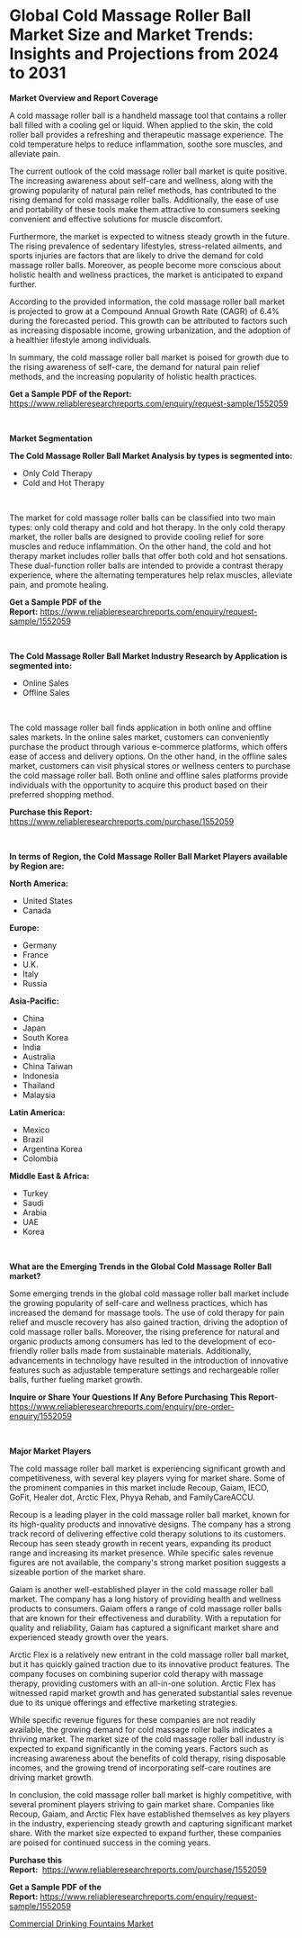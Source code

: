 <p><h1>Global Cold Massage Roller Ball Market Size and Market Trends: Insights and Projections from 2024 to 2031</h1></p><p><strong>Market Overview and Report Coverage</strong></p>
<p><p>A cold massage roller ball is a handheld massage tool that contains a roller ball filled with a cooling gel or liquid. When applied to the skin, the cold roller ball provides a refreshing and therapeutic massage experience. The cold temperature helps to reduce inflammation, soothe sore muscles, and alleviate pain.</p><p>The current outlook of the cold massage roller ball market is quite positive. The increasing awareness about self-care and wellness, along with the growing popularity of natural pain relief methods, has contributed to the rising demand for cold massage roller balls. Additionally, the ease of use and portability of these tools make them attractive to consumers seeking convenient and effective solutions for muscle discomfort.</p><p>Furthermore, the market is expected to witness steady growth in the future. The rising prevalence of sedentary lifestyles, stress-related ailments, and sports injuries are factors that are likely to drive the demand for cold massage roller balls. Moreover, as people become more conscious about holistic health and wellness practices, the market is anticipated to expand further.</p><p>According to the provided information, the cold massage roller ball market is projected to grow at a Compound Annual Growth Rate (CAGR) of 6.4% during the forecasted period. This growth can be attributed to factors such as increasing disposable income, growing urbanization, and the adoption of a healthier lifestyle among individuals.</p><p>In summary, the cold massage roller ball market is poised for growth due to the rising awareness of self-care, the demand for natural pain relief methods, and the increasing popularity of holistic health practices.</p></p>
<p><strong>Get a Sample PDF of the Report:</strong> <a href="https://www.reliableresearchreports.com/enquiry/request-sample/1552059">https://www.reliableresearchreports.com/enquiry/request-sample/1552059</a></p>
<p>&nbsp;</p>
<p><strong>Market Segmentation</strong></p>
<p><strong>The Cold Massage Roller Ball Market Analysis by types is segmented into:</strong></p>
<p><ul><li>Only Cold Therapy</li><li>Cold and Hot Therapy</li></ul></p>
<p>&nbsp;</p>
<p><p>The market for cold massage roller balls can be classified into two main types: only cold therapy and cold and hot therapy. In the only cold therapy market, the roller balls are designed to provide cooling relief for sore muscles and reduce inflammation. On the other hand, the cold and hot therapy market includes roller balls that offer both cold and hot sensations. These dual-function roller balls are intended to provide a contrast therapy experience, where the alternating temperatures help relax muscles, alleviate pain, and promote healing.</p></p>
<p><strong>Get a Sample PDF of the Report:</strong>&nbsp;<a href="https://www.reliableresearchreports.com/enquiry/request-sample/1552059">https://www.reliableresearchreports.com/enquiry/request-sample/1552059</a></p>
<p>&nbsp;</p>
<p><strong>The Cold Massage Roller Ball Market Industry Research by Application is segmented into:</strong></p>
<p><ul><li>Online Sales</li><li>Offline Sales</li></ul></p>
<p>&nbsp;</p>
<p><p>The cold massage roller ball finds application in both online and offline sales markets. In the online sales market, customers can conveniently purchase the product through various e-commerce platforms, which offers ease of access and delivery options. On the other hand, in the offline sales market, customers can visit physical stores or wellness centers to purchase the cold massage roller ball. Both online and offline sales platforms provide individuals with the opportunity to acquire this product based on their preferred shopping method.</p></p>
<p><strong>Purchase this Report:</strong>&nbsp; <a href="https://www.reliableresearchreports.com/purchase/1552059">https://www.reliableresearchreports.com/purchase/1552059</a></p>
<p>&nbsp;</p>
<p><strong>In terms of Region, the Cold Massage Roller Ball Market Players available by Region are:</strong></p>
<p>
    <p> <strong> North America: </strong>
        <ul>
            <li>United States</li>
            <li>Canada</li>
        </ul>
        </p> 
    <p> <strong> Europe: </strong>
        <ul>
            <li>Germany</li>
            <li>France</li>
            <li>U.K.</li>
            <li>Italy</li>
            <li>Russia</li>
        </ul>
        </p> 
    <p> <strong> Asia-Pacific: </strong>
        <ul>
            <li>China</li>
            <li>Japan</li>
            <li>South Korea</li>
            <li>India</li>
            <li>Australia</li>
            <li>China Taiwan</li>
            <li>Indonesia</li>
            <li>Thailand</li>
            <li>Malaysia</li>
        </ul>
        </p> 
    <p> <strong> Latin America: </strong>
        <ul>
            <li>Mexico</li>
            <li>Brazil</li>
            <li>Argentina Korea</li>
            <li>Colombia</li>
        </ul>
        </p> 
    <p> <strong> Middle East & Africa: </strong>
        <ul>
            <li>Turkey</li>
            <li>Saudi</li>
            <li>Arabia</li>
            <li>UAE</li>
            <li>Korea</li>
        </ul>
    </p>
    </p>
<p>&nbsp;</p>
<p><strong>What are the Emerging Trends in the Global Cold Massage Roller Ball market?</strong></p>
<p><p>Some emerging trends in the global cold massage roller ball market include the growing popularity of self-care and wellness practices, which has increased the demand for massage tools. The use of cold therapy for pain relief and muscle recovery has also gained traction, driving the adoption of cold massage roller balls. Moreover, the rising preference for natural and organic products among consumers has led to the development of eco-friendly roller balls made from sustainable materials. Additionally, advancements in technology have resulted in the introduction of innovative features such as adjustable temperature settings and rechargeable roller balls, further fueling market growth.</p></p>
<p><strong>Inquire or Share Your Questions If Any Before Purchasing This Report</strong>- <a href="https://www.reliableresearchreports.com/enquiry/pre-order-enquiry/1552059">https://www.reliableresearchreports.com/enquiry/pre-order-enquiry/1552059</a></p>
<p>&nbsp;</p>
<p><strong>Major Market Players</strong></p>
<p><p>The cold massage roller ball market is experiencing significant growth and competitiveness, with several key players vying for market share. Some of the prominent companies in this market include Recoup, Gaiam, IECO, GoFit, Healer dot, Arctic Flex, Phyya Rehab, and FamilyCareACCU.</p><p>Recoup is a leading player in the cold massage roller ball market, known for its high-quality products and innovative designs. The company has a strong track record of delivering effective cold therapy solutions to its customers. Recoup has seen steady growth in recent years, expanding its product range and increasing its market presence. While specific sales revenue figures are not available, the company's strong market position suggests a sizeable portion of the market share.</p><p>Gaiam is another well-established player in the cold massage roller ball market. The company has a long history of providing health and wellness products to consumers. Gaiam offers a range of cold massage roller balls that are known for their effectiveness and durability. With a reputation for quality and reliability, Gaiam has captured a significant market share and experienced steady growth over the years.</p><p>Arctic Flex is a relatively new entrant in the cold massage roller ball market, but it has quickly gained traction due to its innovative product features. The company focuses on combining superior cold therapy with massage therapy, providing customers with an all-in-one solution. Arctic Flex has witnessed rapid market growth and has generated substantial sales revenue due to its unique offerings and effective marketing strategies.</p><p>While specific revenue figures for these companies are not readily available, the growing demand for cold massage roller balls indicates a thriving market. The market size of the cold massage roller ball industry is expected to expand significantly in the coming years. Factors such as increasing awareness about the benefits of cold therapy, rising disposable incomes, and the growing trend of incorporating self-care routines are driving market growth.</p><p>In conclusion, the cold massage roller ball market is highly competitive, with several prominent players striving to gain market share. Companies like Recoup, Gaiam, and Arctic Flex have established themselves as key players in the industry, experiencing steady growth and capturing significant market share. With the market size expected to expand further, these companies are poised for continued success in the coming years.</p></p>
<p><strong>Purchase this Report:</strong>&nbsp;&nbsp;<a href="https://www.reliableresearchreports.com/purchase/1552059">https://www.reliableresearchreports.com/purchase/1552059</a></p>
<p></p>
<p><strong>Get a Sample PDF of the Report:</strong>&nbsp;<a href="https://www.reliableresearchreports.com/enquiry/request-sample/1552059">https://www.reliableresearchreports.com/enquiry/request-sample/1552059</a></p>
<p><p><a href="https://github.com/khayangel/Market-Research-Report-List-1/blob/main/commercial-drinking-fountains-market.md">Commercial Drinking Fountains Market</a></p></p>